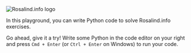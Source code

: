 <script>
import Link from "./components/Link.svelte";
</script>

<Link href="http://rosalind.info"><img class="mb-3" src="/images/rosalind.png" alt="Rosalind.info logo"></Link>

In this playground, you can write Python code to solve <Link href="http://rosalind.info">Rosalind.info</Link> exercises.

Go ahead, give it a try! Write some Python in the code editor on your right and press `Cmd + Enter` (or `Ctrl + Enter` on Windows) to run your code.
